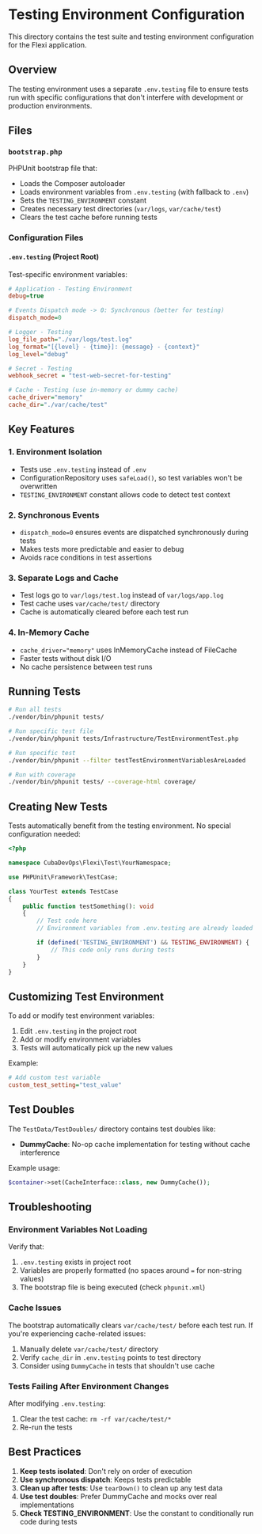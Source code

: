 # Testing Environment Configuration

This directory contains the test suite and testing environment configuration for the Flexi application.

## Overview

The testing environment uses a separate `.env.testing` file to ensure tests run with specific configurations that don't interfere with development or production environments.

## Files

### `bootstrap.php`
PHPUnit bootstrap file that:
- Loads the Composer autoloader
- Loads environment variables from `.env.testing` (with fallback to `.env`)
- Sets the `TESTING_ENVIRONMENT` constant
- Creates necessary test directories (`var/logs`, `var/cache/test`)
- Clears the test cache before running tests

### Configuration Files

#### `.env.testing` (Project Root)
Test-specific environment variables:

```ini
# Application - Testing Environment
debug=true

# Events Dispatch mode -> 0: Synchronous (better for testing)
dispatch_mode=0

# Logger - Testing
log_file_path="./var/logs/test.log"
log_format="[{level} - {time}]: {message} - {context}"
log_level="debug"

# Secret - Testing
webhook_secret = "test-web-secret-for-testing"

# Cache - Testing (use in-memory or dummy cache)
cache_driver="memory"
cache_dir="./var/cache/test"
```

## Key Features

### 1. Environment Isolation
- Tests use `.env.testing` instead of `.env`
- ConfigurationRepository uses `safeLoad()`, so test variables won't be overwritten
- `TESTING_ENVIRONMENT` constant allows code to detect test context

### 2. Synchronous Events
- `dispatch_mode=0` ensures events are dispatched synchronously during tests
- Makes tests more predictable and easier to debug
- Avoids race conditions in test assertions

### 3. Separate Logs and Cache
- Test logs go to `var/logs/test.log` instead of `var/logs/app.log`
- Test cache uses `var/cache/test/` directory
- Cache is automatically cleared before each test run

### 4. In-Memory Cache
- `cache_driver="memory"` uses InMemoryCache instead of FileCache
- Faster tests without disk I/O
- No cache persistence between test runs

## Running Tests

```bash
# Run all tests
./vendor/bin/phpunit tests/

# Run specific test file
./vendor/bin/phpunit tests/Infrastructure/TestEnvironmentTest.php

# Run specific test
./vendor/bin/phpunit --filter testTestEnvironmentVariablesAreLoaded

# Run with coverage
./vendor/bin/phpunit tests/ --coverage-html coverage/
```

## Creating New Tests

Tests automatically benefit from the testing environment. No special configuration needed:

```php
<?php

namespace CubaDevOps\Flexi\Test\YourNamespace;

use PHPUnit\Framework\TestCase;

class YourTest extends TestCase
{
    public function testSomething(): void
    {
        // Test code here
        // Environment variables from .env.testing are already loaded

        if (defined('TESTING_ENVIRONMENT') && TESTING_ENVIRONMENT) {
            // This code only runs during tests
        }
    }
}
```

## Customizing Test Environment

To add or modify test environment variables:

1. Edit `.env.testing` in the project root
2. Add or modify environment variables
3. Tests will automatically pick up the new values

Example:
```ini
# Add custom test variable
custom_test_setting="test_value"
```

## Test Doubles

The `TestData/TestDoubles/` directory contains test doubles like:

- **DummyCache**: No-op cache implementation for testing without cache interference

Example usage:
```php
$container->set(CacheInterface::class, new DummyCache());
```

## Troubleshooting

### Environment Variables Not Loading

Verify that:
1. `.env.testing` exists in project root
2. Variables are properly formatted (no spaces around `=` for non-string values)
3. The bootstrap file is being executed (check `phpunit.xml`)

### Cache Issues

The bootstrap automatically clears `var/cache/test/` before each test run. If you're experiencing cache-related issues:

1. Manually delete `var/cache/test/` directory
2. Verify `cache_dir` in `.env.testing` points to test directory
3. Consider using `DummyCache` in tests that shouldn't use cache

### Tests Failing After Environment Changes

After modifying `.env.testing`:
1. Clear the test cache: `rm -rf var/cache/test/*`
2. Re-run the tests

## Best Practices

1. **Keep tests isolated**: Don't rely on order of execution
2. **Use synchronous dispatch**: Keeps tests predictable
3. **Clean up after tests**: Use `tearDown()` to clean up any test data
4. **Use test doubles**: Prefer DummyCache and mocks over real implementations
5. **Check TESTING_ENVIRONMENT**: Use the constant to conditionally run code during tests

